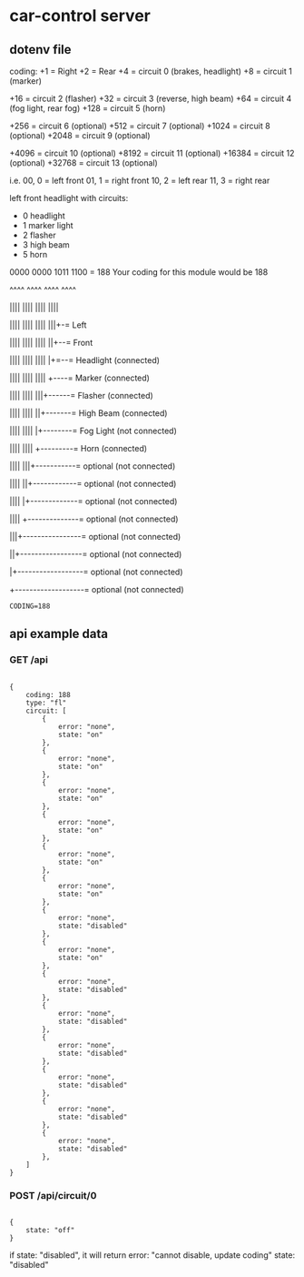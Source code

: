 # car-control server

## dotenv file

coding:
+1 = Right
+2 = Rear
+4 = circuit 0 (brakes, headlight)
+8 = circuit 1 (marker)

+16 = circuit 2 (flasher)
+32 = circuit 3 (reverse, high beam)
+64 = circuit 4 (fog light, rear fog)
+128 = circuit 5 (horn)

+256 = circuit 6 (optional)
+512 = circuit 7 (optional)
+1024 = circuit 8 (optional)
+2048 = circuit 9 (optional)

+4096 = circuit 10 (optional)
+8192 = circuit 11 (optional)
+16384 = circuit 12 (optional)
+32768 = circuit 13 (optional)

i.e.
00, 0 = left front
01, 1 = right front
10, 2 = left rear
11, 3 = right rear

left front headlight with circuits: 
* 0 headlight
* 1 marker light
* 2 flasher
* 3 high beam
* 5 horn

0000 0000 1011 1100 = 188 Your coding for this module would be 188

^^^^ ^^^^ ^^^^ ^^^^

|||| |||| |||| ||||

|||| |||| |||| |||+-= Left

|||| |||| |||| ||+--= Front

|||| |||| |||| |+=--= Headlight (connected)

|||| |||| |||| +----= Marker (connected)

|||| |||| |||+------= Flasher (connected)

|||| |||| ||+-------= High Beam (connected)

|||| |||| |+--------= Fog Light (not connected)

|||| |||| +---------= Horn (connected)

|||| |||+-----------= optional (not connected)

|||| ||+------------= optional (not connected)

|||| |+-------------= optional (not connected)

|||| +--------------= optional (not connected)

|||+----------------= optional (not connected)

||+-----------------= optional (not connected)

|+------------------= optional (not connected)

+-------------------= optional (not connected)

```
CODING=188
```

## api example data
### GET /api

```

{
    coding: 188
    type: "fl"
    circuit: [
        {
            error: "none",
            state: "on"
        },
        {
            error: "none",
            state: "on"
        },
        {
            error: "none",
            state: "on"
        },
        {
            error: "none",
            state: "on"
        },
        {
            error: "none",
            state: "on"
        },
        {
            error: "none",
            state: "on"
        },
        {
            error: "none",
            state: "disabled"
        },
        {
            error: "none",
            state: "on"
        },
        {
            error: "none",
            state: "disabled"
        },
        {
            error: "none",
            state: "disabled"
        },
        {
            error: "none",
            state: "disabled"
        },
        {
            error: "none",
            state: "disabled"
        },
        {
            error: "none",
            state: "disabled"
        },
        {
            error: "none",
            state: "disabled"
        },
    ] 
}

```

### POST /api/circuit/0

```

{
    state: "off"
}

```


if state: "disabled", it will return error: "cannot disable, update coding" state: "disabled"